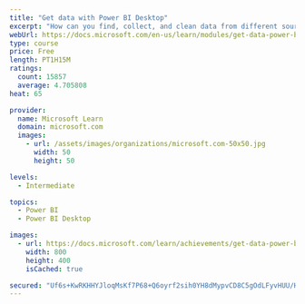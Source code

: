 ```yaml
---
title: "Get data with Power BI Desktop"
excerpt: "How can you find, collect, and clean data from different sources? Power BI is a tool for making sense of your data. You will learn tricks to make data-gathering easier."
webUrl: https://docs.microsoft.com/en-us/learn/modules/get-data-power-bi/
type: course
price: Free
length: PT1H15M
ratings:
  count: 15857
  average: 4.705808
heat: 65

provider:
  name: Microsoft Learn
  domain: microsoft.com
  images:
    - url: /assets/images/organizations/microsoft.com-50x50.jpg
      width: 50
      height: 50

levels:
  - Intermediate

topics:
  - Power BI
  - Power BI Desktop

images:
  - url: https://docs.microsoft.com/learn/achievements/get-data-power-bi-desktop-social.png
    width: 800
    height: 400
    isCached: true

secured: "Uf6s+KwRKHHYJloqMsKf7P68+Q6oyrf2sih0YH8dMypvCD8C5gOdLFyvHUU/H4+IznH8lTmUH7VODh4vwJd4x1P5texH4cSswNesxKHiWCykHWRlXbzmAy33y27IQCQ0SX7s61yjxjvD7CvJHra7OxwoOeibsq5sx/j+coFTU/9xSYTQf9i4STHCPyMPNc8Qrd5jXf7knITQPCoPfMbxZWYKFMm4bAsyfkJ+lwsLJhQ6EvQeUDxUdOXeaLWzE75VOXL6e8DYz/8daGSvVfHmunnY+jk1M8Z211ZOGn3iVwHRfFb98WCCFNCPGx0L9KFUW3vzeQrgXnYBpMiZNWYkGFtpa3NNc9Fm8tTA6SJKzOr4z2Ofmequnj7Bm1H10wBfSZiS2uV/FsDZJjy/kmv7AkH6kXa4e40ytXNFgx7zSb9ERHv2WLO9XoVOJ31tzSCu;hQaCAD5NgxY6Z7gznmI14A=="
---
```


